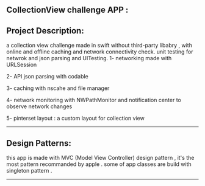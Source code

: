 CollectionView challenge APP :
------------------------------

Project Description:
-------------------
a collection view challenge made in swift without third-party libabry , with online and offline caching and network connectivity check.
unit testing for netwrok and json parsing and UITesting.
1- networking made with URLSession 

2- API json parsing with codable 

3- caching with nscahe and file manager 

4- network monitoring with  NWPathMonitor and notification center to observe network changes

5- pinterset layout : a custom layout for collection view

----------------------------------------------------------------------------------------------------------------------------------------
Design Patterns:
----------------
this app is made with MVC (Model View Controller) design pattern , it's the most pattern recommanded by apple . 
some of app classes are build with singleton pattern .

-----------------------------------------------------------------------------------------------------------------------------------------

